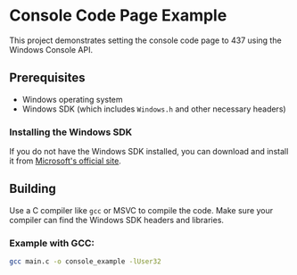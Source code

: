 # Console Code Page Example

This project demonstrates setting the console code page to 437 using the Windows Console API.

## Prerequisites

- Windows operating system
- Windows SDK (which includes `Windows.h` and other necessary headers)

### Installing the Windows SDK

If you do not have the Windows SDK installed, you can download and install it from [Microsoft's official site](https://developer.microsoft.com/en-us/windows/downloads/windows-sdk/).

## Building

Use a C compiler like `gcc` or MSVC to compile the code. Make sure your compiler can find the Windows SDK headers and libraries.

### Example with GCC:

```sh
gcc main.c -o console_example -lUser32
